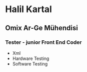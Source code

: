# Halil Kartal
## Omix Ar-Ge Mühendisi
### Tester - junior Front End Coder
- Xml
- Hardware Testing
- Software Testing

  
